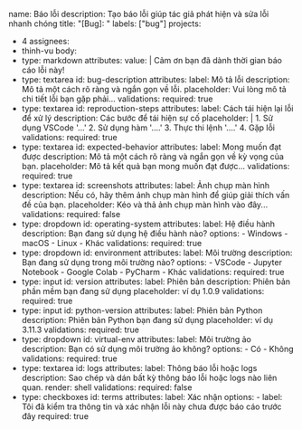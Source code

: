 name: Báo lỗi
description: Tạo báo lỗi giúp tác giả phát hiện và sửa lỗi nhanh chóng
title: "[Bug]: "
labels: ["bug"]
projects:
  - 4
assignees:
  - thinh-vu
body:
  - type: markdown
    attributes:
      value: |
        Cảm ơn bạn đã dành thời gian báo cáo lỗi này!
  - type: textarea
    id: bug-description
    attributes:
      label: Mô tả lỗi
      description: Mô tả một cách rõ ràng và ngắn gọn về lỗi.
      placeholder: Vui lòng mô tả chi tiết lỗi bạn gặp phải...
    validations:
      required: true
  - type: textarea
    id: reproduction-steps
    attributes:
      label: Cách tái hiện lại lỗi để xử lý
      description: Các bước để tái hiện sự cố
      placeholder: |
        1. Sử dụng VSCode '...'
        2. Sử dụng hàm '....'
        3. Thực thi lệnh '....'
        4. Gặp lỗi
    validations:
      required: true
  - type: textarea
    id: expected-behavior
    attributes:
      label: Mong muốn đạt được
      description: Mô tả một cách rõ ràng và ngắn gọn về kỳ vọng của bạn.
      placeholder: Mô tả kết quả bạn mong muốn đạt được...
    validations:
      required: true
  - type: textarea
    id: screenshots
    attributes:
      label: Ảnh chụp màn hình
      description: Nếu có, hãy thêm ảnh chụp màn hình để giúp giải thích vấn đề của bạn.
      placeholder: Kéo và thả ảnh chụp màn hình vào đây...
    validations:
      required: false
  - type: dropdown
    id: operating-system
    attributes:
      label: Hệ điều hành
      description: Bạn đang sử dụng hệ điều hành nào?
      options:
        - Windows
        - macOS
        - Linux
        - Khác
    validations:
      required: true
  - type: dropdown
    id: environment
    attributes:
      label: Môi trường
      description: Bạn đang sử dụng trong môi trường nào?
      options:
        - VSCode
        - Jupyter Notebook
        - Google Colab
        - PyCharm
        - Khác
    validations:
      required: true
  - type: input
    id: version
    attributes:
      label: Phiên bản
      description: Phiên bản phần mềm bạn đang sử dụng
      placeholder: ví dụ 1.0.9
    validations:
      required: true
  - type: input
    id: python-version
    attributes:
      label: Phiên bản Python
      description: Phiên bản Python bạn đang sử dụng
      placeholder: ví dụ 3.11.3
    validations:
      required: true
  - type: dropdown
    id: virtual-env
    attributes:
      label: Môi trường ảo
      description: Bạn có sử dụng môi trường ảo không?
      options:
        - Có
        - Không
    validations:
      required: true
  - type: textarea
    id: logs
    attributes:
      label: Thông báo lỗi hoặc logs
      description: Sao chép và dán bất kỳ thông báo lỗi hoặc logs nào liên quan.
      render: shell
    validations:
      required: false
  - type: checkboxes
    id: terms
    attributes:
      label: Xác nhận
      options:
        - label: Tôi đã kiểm tra thông tin và xác nhận lỗi này chưa được báo cáo trước đây
          required: true